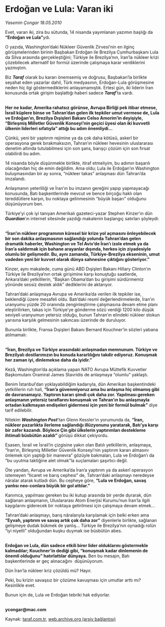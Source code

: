 # Erdoğan ve Lula: Varan iki

*Yasemin Çongar 18.05.2010*

<div class="yazi"><p>Evet, varan iki, zira bu sütunda, 14 nisanda yayımlanan yazımın başlığı da <b>“Erdoğan ve Lula”</b>ydı. </p>
<p>O yazıda, Washington’daki Nükleer Güvenlik Zirvesi’nin en ilginç görüşmelerinden birinin Başbakan Erdoğan ile Brezilya Cumhurbaşkanı Lula da Silva arasında gerçekleştiğini; Türkiye ile Brezilya’nın, İran’la nükleer krizi çözebilecek alternatif bir formül üzerinde çalışmaya karar verdiklerini yazmıştım. </p>
<p>Biz <b><i>Taraf</i></b> olarak bu kararı önemsemiş ve doğrusu, Başbakan’la birlikte seyahat eden yazarlar dahil, Türk medyasının, Erdoğan-Lula görüşmesine neden hiç ilgi göstermediklerini anlayamamıştık. Ertesi gün, iki liderin İran konusunda ortak girişim başlattığı haberi sadece <b><i>Taraf</i></b>’ta vardı.</p>
<p><b><br/>Her ne kadar, Amerika rahatsız görünse, Avrupa Birliği pek itibar etmese, İsrail küplere binse ve Tahran’dan gelen ilk tepkiler umut vermese de, Lula ve Erdoğan’ın, Brezilya Dışişleri Bakanı Celso Amorim’in deyişiyle, “Birleşmiş Milletler Güvenlik Konseyi’nin geçici üyesi olan iki kuvvetli ülkenin liderleri sıfatıyla” attığı bu adım önemliydi...</b></p>
<p>Çünkü, yeni bir yaptırım rejimine ya da çok daha kötüsü, askerî bir operasyona gerek bırakmaksızın, Tahran’ın nükleer hevesinin uluslararası denetim altında tutulabilmesi için son şans, barışçı çözüm için son fırsat olabilirdi bu adım.</p>
<p>14 nisanda böyle düşünmekle birlikte, itiraf etmeliyim, bu adımın başarılı olacağından hiç de emin değildim. Ama oldu; Lula ile Erdoğan’ın Washington buluşmasından bir ay sonra, “nükleer takas” anlaşması dün Tahran’da imzalandı.</p>
<p>Anlaşmanın yeterliliği ve İran’ın bu imzanın gereğini yapıp yapmayacağı konusunda, Batı başkentlerinde mevcut ve bence birçoğu haklı olan tereddütlere karşın, bu noktaya gelinmesinin “büyük başarı” olduğunu düşünüyorum ben.</p>
<p>Türkiye’yi çok iyi tanıyan Amerikalı gazeteci-yazar Stephen Kinzer’ın dün <b><i>Guardian</i></b>’ın internet sitesinde yazdığı makalenin başlangıç satırları şöyleydi: </p>
<p><b><br/>“İran’ın nükleer programının küresel bir krize yol açmasını önleyebilecek bir son dakika anlaşmasının sağlandığı yolunda Tahran’dan gelen dramatik haberler, Washington ve Tel Aviv’de İran’ı izole etmek ya da İran’a saldırmak için bahane arayanlar dışında, herkes için ziyadesiyle olumlu bir gelişmedir. Bu, aynı zamanda, Türkiye-Brezilya ekseninin, umut vadeden yeni bir kuvvet olarak dünya sahnesine çıktığını gösteriyor.”</b></p>
<p>Kinzer, aynı makalede, cuma günü ABD Dışişleri Bakanı Hillary Clinton’ın Türkiye ile Brezilya’nın ortak girişimine karşı konuştuğu saatlerde, Ankara’daki yetkililerin, “Başkan Obama’dan bu girişimi sürdürmemiz yönünde sessiz destek aldık” dediklerini de aktarıyor.</p>
<p>Tahran’daki anlaşmaya Avrupa ve Amerika’da verilen ilk tepkiler ise, beklendiği üzere mesafeli oldu. Batı’daki resmî değerlendirmelerde, İran’ın uranyumu yüzde 20 oranında zenginleştirme çalışmasına devam etme planı eleştirilirken, takas için Türkiye’ye gönderme sözü verdiği 1200 kilo düşük seviyeli uranyumun yetersiz olduğu, bunun Tahran’ın elindeki nükleer stokun yarısına karşılık gelmesinin sakıncası üzerinde de duruluyor.</p>
<p>Bununla birlikte, Fransa Dışişleri Bakanı Bernard Kouchner’in sözleri yabana atılmamalı: </p>
<p><b><br/>“İran, Brezilya ve Türkiye arasındaki anlaşmadan memnunum. Türkiye ve Brezilyalı dostlarımızın bu konuda kararlılığını takdir ediyoruz. Konuşmak her zaman iyi, dinlemekse daha da iyidir.”</b></p>
<p>Kezâ, Washington’da açıklama yapan NATO Avrupa Müttefik Kuvvetler Başkomutanı Oramiral James Stavridis de anlaşmaya “olumlu” yaklaştı. </p>
<p>Benim İstanbul’dan yoklayabildiğim kadarıyla, dün Amerikan başkentindeki yetkililerin ruh hali, <b>“İran’a güvenmiyoruz ama bu anlaşma hiç olmamış gibi de davranamayız. Yaptırım kararı şimdi çok daha zor. Yapılması gereken anlaşmanın yetersiz taraflarını konuşmak ve Tahran’ın bu anlaşmayla ortadan kalkmayan endişeleri gidermesi için yeni bir formül bulmak”</b> diye tarif edilebilir.</p>
<p>Nitekim <b><i>Washington Post</i></b>’tan Glenn Kessler’ın yorumunda da, <b>“İran, nükleer pazarlıkta ilerleme sağlandığı illüzyonunu yaratarak, Batı’ya karşı bir zafer kazandı. Böylece Çin gibi ülkelerin yaptırımları destekleme ihtimali büsbütün azaldı” </b>görüşü dikkat çekiyordu.</p>
<p>Esasen, İsrail ve İsrail’in çizgisine yakın olan Batılı yetkililerin, anlaşmaya, “İran’ın, Birleşmiş Milletler Güvenlik Konseyi’nin yaptırım kararı almasını önlemek için yaptığı bir manevra” gözüyle bakmaları, Lula ve Erdoğan’ı da “bu uyutma taktiğine alet olmak”la suçlamaları şaşırtıcı değil.</p>
<p>Öte yandan, Avrupa ve Amerika’da İran’a yaptırım ya da askerî operasyon istemeyen “ticaret ve barış cephesi” de, Tahran’daki anlaşmayı neredeyse nâralar atarak kutladı dün. Bu cepheye göre, <b>“Lula ve Erdoğan, savaş yanlısı neo-conlara büyük bir gol attılar.”</b></p>
<p>Kanımca, yapılması gereken bu iki kutup arasında bir yerde durarak, dün sağlanan anlaşmanın, Uluslararası Atom Enerjisi Kurumu’nun İran’la ilgili kaygılarını giderecek bir noktaya getirilmesi için çalışmaya devam etmek...</p>
<p>Tahran’daki anlaşmayı, barış nâralarıyla karşılamak için belki erken ama <b>“Eyvah, yaptırım ve savaş artık çok daha zor”</b> diyenlerle birlikte, sağlanan gelişmeye dudak bükmek de yanlış... Türkiye ile Brezilya’nın oynadığı rolün “iyi niyetli” olduğundan kuşku duymak ise büsbütün abes.</p>
<p><b><br/>Erdoğan ve Lula, dün sadece etkili birer lider olduklarını göstermekle kalmadılar; Kouchner’in dediği gibi, “konuşmak kadar dinlemenin de önemli olduğunu” hatırlattılar dünyaya.</b> Ben bu mesajın, Batı başkentlerinde er geç alınacağını  düşünüyorum.</p>
<p>Dün İran’la nükleer kriz çözüldü mü? Hayır.</p>
<p>Peki, bu krizin savaşsız bir çözüme kavuşması için umutlar arttı mı? Kesinlikle evet.</p>
<p>Bunun için de, Lula ve Erdoğan tebriki hak ediyorlar.</p>
<p><b><br/>ycongar@mac.com</b></p></div>

Kaynak: [taraf.com.tr](http://www.taraf.com.tr:80/yasemin-congar/makale-erdogan-ve-lula-varan-iki.htm), [web.archive.org (arşiv bağlantısı)](http://web.archive.org/web/20100519121041/http://www.taraf.com.tr:80/yasemin-congar/makale-erdogan-ve-lula-varan-iki.htm)
